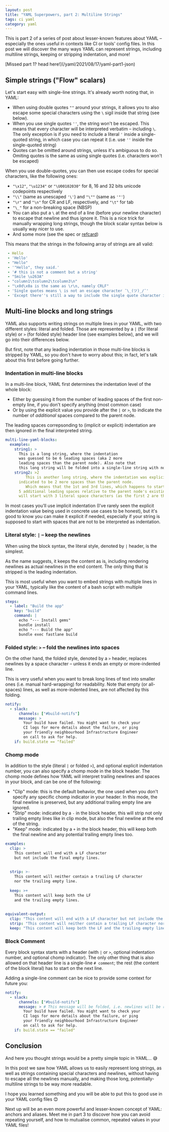```yaml
---
layout: post
title: "YAML Superpowers, part 2: Multiline Strings"
tags: ci yaml
category: yaml
---
```


This is part 2 of a series of post about lesser-known features about YAML – especially the ones useful in contexts like CI or tools' config files. In this post we will discover the many ways YAML can represent strings, including multiline strings, keeping or stripping indentation, and more!

<p class="small">[Missed part 1? head here!](/yaml/2021/08/17/yaml-part1-json)</p>

## Simple strings ("Flow" scalars)

Let's start easy with single-line strings. It's already worth noting that, in YAML:

 - When using double quotes `""` around your strings, it allows you to also escape some special characters using the `\` sigil inside that string (see below).
 - When you use single quotes `''`, the string won't be escaped. This means that every character will be interpreted verbatim – including `\`. The only exception is if you need to include a literal `'` inside a single-quoted string, in which case you can repeat it (i.e. use `''` inside the single-quoted string)
 - Quotes can be omitted around strings, unless it's ambiguous to do so. Omiting quotes is the same as using single quotes (i.e. characters won't be escaped)

When you use double-quotes, you can then use escape codes for special characters, like the following ones:

 - `"\x12"`, `"\u1234"` or `"\U00102030"` for 8, 16 and 32 bits unicode codepoints respectively
- `"\\"` (same as unescaped `'\'`) and `"\""` (same as `'"'`)
- `"\r"` and `"\n"` for CR and LF, respectively, and `"\t"` for tab
- `"\_"` for a non-breaking space (NBSP)
- You can also put a `\` at the end of a line (before your newline character) to escape that newline and thus ignore it. This is a nice trick for manually wrapping long strings, though the block scalar syntax below is usually way nicer to use.
- And some more (see the spec or [refcard](http://yaml.org/refcard.html))

This means that the strings in the following array of strings are all valid:

```yaml
 - Hello
 - 'Hello'
 - "Hello"
 - '"Hello", they said.'
 - '# this is not a comment but a string'
 - "Smile \u263A"
 - "column1\tcolumn2\tcolumn3\n"
 - "\x0d\x0a is the same as \r\n, namely CRLF"
 - 'Single quotes means \ is not an escape character ¯\_(ツ)_/¯' 
 - 'Except there''s still a way to include the single quote character into those.'
```

## Multi-line blocks and long strings

YAML also supports writing strings on multiple lines in your YAML, with two different styles: literal and folded. Those are represented by a `|` (for literal style) or `>` (for folded style) header line (see examples below), and we will go into their differences below.

But first, note that any leading indentation in those multi-line blocks is stripped by YAML, so you don't have to worry about this; in fact, let's talk about this first before going further.

### Indentation in multi-line blocks

In a multi-line block, YAML first determines the indentation level of the whole block:

 - Either by guessing it from the number of leading spaces of the first non-empty line, if you don't specify anything (most common case)
 - Or by using the explicit value you provide after the `|` or `>`, to indicate the number of *additional* spaces compared to the parent node.

The leading spaces correpsonding to (implicit or explicit) indentation are then ignored in the final interpreted string.

```yaml
multi-line-yaml-blocks:
  examples:
    string1: >
      This is a long string, where the indentation
      was guessed to be 6 leading spaces (aka 2 more
      leading spaces than the parent node). Also note that
      this long string will be folded into a single-line string with no newline.
    string2: >2
         This is another long string, where the indentation was explicitly
      indicated to be 2 more spaces than the parent node.
         Which means that the 1st and 3rd lines, which happens to start with
      5 additional leading spaces relative to the parent node's existing indentation,
      will start with 3 literal space characters (as the first 2 are the indentation).
```

In most cases you'll use implicit indentation (I've rarely seen the explicit indentation value being used in concrete use cases to be honest), but it's good to know you can make it explicit if needed, especially if your string is supposed to start with spaces that are not to be interpreted as indentation.


### Literal style: `|` – keep the newlines

When using the block syntax, the literal style, denoted by `|` header, is the simplest.

As the name suggests, it keeps the content as is, including rendering newlines as actual newlines in the end content. The only thing that is stripped is the leading indentation.

This is most useful when you want to embed strings with multiple lines in your YAML, typically like the content of a bash script with multiple command lines.

```yaml
steps:
  - label: "Build the app"
    key: "build"
    command: |
      echo "--- Install gems"
      bundle install
      echo "--- Build the app"
      bundle exec fastlane build
```

### Folded style: `>` – fold the newlines into spaces

On the other hand, the folded style, denoted by a `>` header, replaces newlines by a space character – unless it ends an empty or more-indented line.

This is very useful when you want to break long lines of text into smaller ones (i.e. manual hard-wrapping) for readability. Note that empty (or all-spaces) lines, as well as more-indented lines, are not affected by this folding.

```yaml
notify:
  - slack:
      channels: ["#build-notifs"]
      message: >
        Your build have failed. You might want to check your
        CI logs for more details about the failure, or ping
        your friendly neighbourhood Infrastructure Engineer
        on call to ask for help.
    if: build.state == "failed"
```

### Chomp mode

In addition to the style (literal `|` or folded `>`), and optional explicit indentation number, you can also specify a chomp mode in the block header. The chomp mode defines how YAML will interpret trailing newlines and spaces in your block, and can be one of the following:

 - "Clip" mode: this is the default behavior, the one used when you don't specify any specific chomp indicator in your header. In this mode, the final newline is preserved, but any additional trailing empty line are ignored.
 - "Strip" mode: indicated by a `-` in the block header, this will strip not only trailing empty lines like in clip mode, but also the final newline at the end of the string.
 - "Keep" mode: indicated by a `+` in the block header, this will keep both the final newline and any potential trailing empty lines too.

```yaml
examples:
  clip: >
    This content will end with a LF character
    but not include the final empty lines.
    
    
  strip: >-
    This content will neither contain a trailing LF character
    nor the trailing empty line.
    
  keep: >+
    This content will keep both the LF
    and the trailing empty lines.
    
    
equivalent-output:
  clip: "This content will end with a LF character but not include the final empty lines.\n"
  strip: "This content will neither contain a trailing LF character nor the trailing empty line."
  keep: "This content will keep both the LF and the trailing empty lines.\n\n\n"
```

### Block Comment

Every block syntax starts with a header (with `|` or `>`, optional indentation number, and optional chomp indicator). The only other thing that is also allowed on that header line is a single-line `# comment`; the rest (the content of the block literal) has to start on the next line.

Adding a single-line comment can be nice to provide some context for future you:

```yaml
notify:
  - slack:
      channels: ["#build-notifs"]
      message: > # This message will be folded, i.e. newlines will be replaced by spaces.
        Your build have failed. You might want to check your
        CI logs for more details about the failure, or ping
        your friendly neighbourhood Infrastructure Engineer
        on call to ask for help.
    if: build.state == "failed"
```

## Conclusion

And here you thought strings would be a pretty simple topic in YAML… 😅

In this post we saw how YAML allows us to easily represent long strings, as well as strings containing special characters and newlines, without having to escape all the newlines manually, and making those long, potentially-multiline strings to be way more readable.

I hope you learned something and you will be able to put this to good use in your YAML config files 😊

Next up will be an even more powerful and lesser-known concept of YAML: anchors and aliases. Meet me in part 3 to discover how you can avoid repeating yourself, and how to mutualise common, repeated values in your YAML files!

